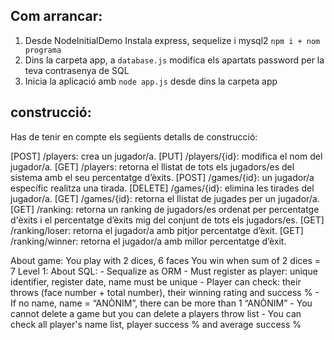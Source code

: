 ## Com arrancar:
1. Desde NodeInitialDemo Instala express, sequelize i mysql2  `npm i + nom programa `
2. Dins la carpeta app, a `database.js` modifica els apartats password per la teva contrasenya de SQL
3. Inicia la aplicació amb `node app.js` desde dins la carpeta app

## construcció:
Has de tenir en compte els següents detalls de construcció:

[POST] /players: crea un jugador/a.
[PUT] /players/{id}: modifica el nom del jugador/a.
[GET] /players: retorna el llistat de tots els jugadors/es del sistema amb el seu percentatge d’èxits.
[POST] /games/{id}: un jugador/a específic realitza una tirada.
[DELETE] /games/{id}: elimina les tirades del jugador/a.
[GET] /games/{id}: retorna el llistat de jugades per un jugador/a.
[GET] /ranking: retorna un ranking de jugadors/es ordenat per percentatge d'èxits i el percentatge d’èxits mig del conjunt de tots els jugadors/es.
[GET] /ranking/loser: retorna el jugador/a amb pitjor percentatge d’èxit.
[GET] /ranking/winner: retorna el jugador/a amb millor percentatge d’èxit.

About game:
You play with 2 dices, 6 faces
You win when sum of 2 dices = 7
Level 1: About SQL: - Sequalize as ORM - Must register as player: unique identifier, register date, name must be unique - Player can check: their throws (face number + total number), their winning rating and success % - If no name, name = “ANÒNIM”, there can be more than 1 “ANÒNIM” - You cannot delete a game but you can delete a players throw list - You can check all player's name list, player success % and average success %